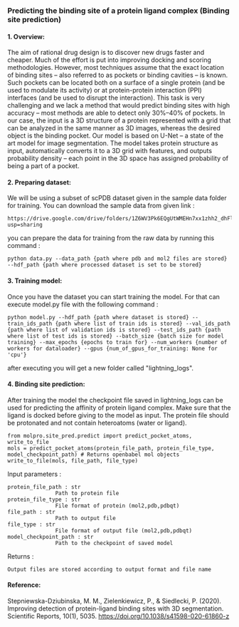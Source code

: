 ### Predicting the binding site of a protein ligand complex (Binding site prediction)
#### 1. Overview:
The aim of rational drug design is to discover new drugs faster and cheaper. Much of the effort is put into improving docking and scoring methodologies. However, most techniques assume that the exact location of binding sites – also referred to as pockets or binding cavities – is known. Such pockets can be located both on a surface of a single protein (and be used to modulate its activity) or at protein-protein interaction (PPI) interfaces (and be used to disrupt the interaction). This task is very challenging and we lack a method that would predict binding sites with high accuracy – most methods are able to detect only 30%–40% of pockets. In our case, the input is a 3D structure of a protein represented with a grid that can be analyzed in the same manner as 3D images, whereas the desired object is the binding pocket. Our model is based on U-Net – a state of the art model for image segmentation. The model takes protein structure as input, automatically converts it to a 3D grid with features, and outputs probability density – each point in the 3D space has assigned probability of being a part of a pocket.

#### 2. Preparing dataset:
We will be using a subset of scPDB dataset given in the sample data folder for training. You can download the sample data from given link :

    https://drive.google.com/drive/folders/1Z6WV3Pk6EQgUtWMEHn7xx1zhh2_dhFlh?usp=sharing
    
you can prepare the data for training from the raw data by running this command :

    python data.py --data_path {path where pdb and mol2 files are stored} --hdf_path {path where processed dataset is set to be stored}

#### 3. Training model: 
Once you have the dataset you can start training the model. For that can execute model.py file with the following command : 

    python model.py --hdf_path {path where dataset is stored} --train_ids_path {path where list of train ids is stored} --val_ids_path {path where list of validation ids is stored} --test_ids_path {path where list of test ids is stored} --batch_size {batch size for model training} --max_epochs {epochs to train for} --num_workers {number of workers for dataloader} --gpus {num_of_gpus_for_training: None for 'cpu'}

after executing you will get a new folder called "lightning_logs".

#### 4. Binding site prediction:
After training the model the checkpoint file saved in lightning_logs can be used for predicting the affinity of protein ligand complex. Make sure that the ligand is docked before giving to the model as input. The protein file should be protonated and not contain heteroatoms (water or ligand).

    from molpro.site_pred.predict import predict_pocket_atoms, write_to_file
    mols = predict_pocket_atoms(protein_file_path, protein_file_type, model_checkpoint_path) # Returns openbabel mol objects
    write_to_file(mols, file_path, file_type)
    
Input parameters :

    protein_file_path : str
                   Path to protein file
    protein_file_type : str
                   File format of protein (mol2,pdb,pdbqt)
    file_path : str
                   Path to output file
    file_type : str
                   File format of output file (mol2,pdb,pdbqt)
    model_checkpoint_path : str 
                   Path to the checkpoint of saved model

Returns : 

    Output files are stored according to output format and file name
    

#### Reference:
    
Stepniewska-Dziubinska, M. M., Zielenkiewicz, P., & Siedlecki, P. (2020). Improving detection of protein-ligand binding sites with 3D segmentation. Scientific Reports, 10(1), 5035. https://doi.org/10.1038/s41598-020-61860-z


